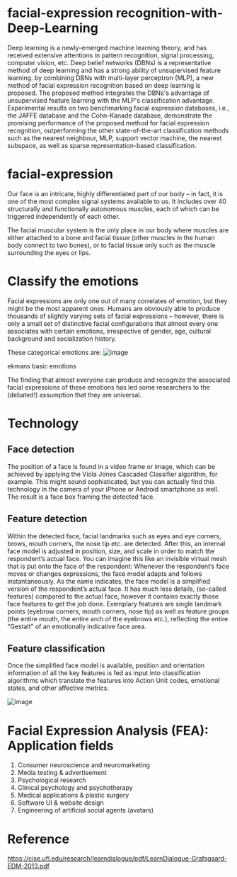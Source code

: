 # facial-expression recognition-with-Deep-Learning
Deep learning is a newly-emerged machine learning theory, and has received extensive attentions in pattern recognition, signal processing, computer vision, etc. Deep belief networks (DBNs) is a representative method of deep learning and has a strong ability of unsupervised feature learning. by combining DBNs with multi-layer perceptron (MLP), a new method of facial expression recognition based on deep learning is proposed. The proposed method integrates the DBNs's advantage of unsupervised feature learning with the MLP's classification advantage. Experimental results on two benchmarking facial expression databases, i.e., the JAFFE database and the Cohn-Kanade database, demonstrate the promising performance of the proposed method for facial expression recognition, outperforming the other state-of-the-art classification methods such as the nearest neighbour, MLP, support vector machine, the nearest subspace, as well as sparse representation-based classification.

# facial-expression
Our face is an intricate, highly differentiated part of our body – in fact, it is one of the most complex signal systems available to us. It includes over 40 structurally and functionally autonomous muscles, each of which can be triggered independently of each other.

The facial muscular system is the only place in our body where muscles are either attached to a bone and facial tissue (other muscles in the human body connect to two bones), or to facial tissue only such as the muscle surrounding the eyes or lips.

# Classify the emotions
Facial expressions are only one out of many correlates of emotion, but they might be the most apparent ones. Humans are obviously able to produce thousands of slightly varying sets of facial expressions – however, there is only a small set of distinctive facial configurations that almost every one associates with certain emotions, irrespective of gender, age, cultural background and socialization history.

These categorical emotions are:
![image](https://user-images.githubusercontent.com/73308203/127771404-6f539df0-7684-4030-a881-9be9baa6865e.png)


ekmans basic emotions

The finding that almost everyone can produce and recognize the associated facial expressions of these emotions has led some researchers to the (debated!) assumption that they are universal.

# Technology 
## Face detection
The position of a face is found in a video frame or image, which can be achieved by applying the Viola Jones Cascaded Classifier algorithm, for example. This might sound sophisticated, but you can actually find this technology in the camera of your iPhone or Android smartphone as well. The result is a face box framing the detected face.
## Feature detection
Within the detected face, facial landmarks such as eyes and eye corners, brows, mouth corners, the nose tip etc. are detected. After this, an internal face model is adjusted in position, size, and scale in order to match the respondent’s actual face. You can imagine this like an invisible virtual mesh that is put onto the face of the respondent: Whenever the respondent’s face moves or changes expressions, the face model adapts and follows instantaneously. As the name indicates, the face model is a simplified version of the respondent’s actual face. It has much less details, (so-called features) compared to the actual face, however it contains exactly those face features to get the job done. Exemplary features are single landmark points (eyebrow corners, mouth corners, nose tip) as well as feature groups (the entire mouth, the entire arch of the eyebrows etc.), reflecting the entire “Gestalt” of an emotionally indicative face area.
## Feature classification
Once the simplified face model is available, position and orientation information of all the key features is fed as input into classification algorithms which translate the features into Action Unit codes, emotional states, and other affective metrics.

![image](https://user-images.githubusercontent.com/73308203/127771544-4eaa6195-a252-4243-ba5c-6f3268f7479b.png)
# Facial Expression Analysis (FEA): Application fields
1. Consumer neuroscience and neuromarketing
2. Media testing & advertisement
3. Psychological research
4. Clinical psychology and psychotherapy
5. Medical applications & plastic surgery
6. Software UI & website design
7. Engineering of artificial social agents (avatars) 

# Reference
https://cise.ufl.edu/research/learndialogue/pdf/LearnDialogue-Grafsgaard-EDM-2013.pdf
